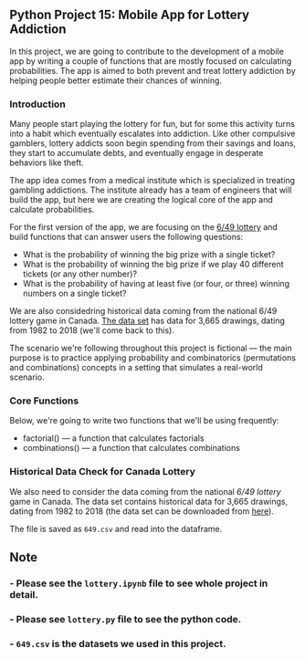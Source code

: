 ## Python Project 15: Mobile App for Lottery Addiction
In this project, we are going to contribute to the development of a mobile app by writing a couple of functions that are mostly focused on calculating probabilities. The app is aimed to both prevent and treat lottery addiction by helping people better estimate their chances of winning.

### Introduction
Many people start playing the lottery for fun, but for some this activity turns into a habit which eventually escalates into addiction. Like other compulsive gamblers, lottery addicts soon begin spending from their savings and loans, they start to accumulate debts, and eventually engage in desperate behaviors like theft.

The app idea comes from a medical institute which is specialized in treating gambling addictions. The institute already has a team of engineers that will build the app, but here we are creating the logical core of the app and calculate probabilities. 

For the first version of the app, we are focusing on the [6/49 lottery](https://en.wikipedia.org/wiki/Lotto_6/49) and build functions that can answer users the following questions:

- What is the probability of winning the big prize with a single ticket?
- What is the probability of winning the big prize if we play 40 different tickets (or any other number)?
- What is the probability of having at least five (or four, or three) winning numbers on a single ticket?

We are also considedring historical data coming from the national 6/49 lottery game in Canada. [The data set](https://www.kaggle.com/datascienceai/lottery-dataset) has data for 3,665 drawings, dating from 1982 to 2018 (we'll come back to this).

The scenario we're following throughout this project is fictional — the main purpose is to practice applying probability and combinatorics (permutations and combinations) concepts in a setting that simulates a real-world scenario.

### Core Functions
Below, we're going to write two functions that we'll be using frequently:

- factorial() — a function that calculates factorials
- combinations() — a function that calculates combinations

### Historical Data Check for Canada Lottery
We also need to consider the data coming from the national _6/49 lottery_ game in Canada. The data set contains historical data for 3,665 drawings, dating from 1982 to 2018 (the data set can be downloaded from [here](https://www.kaggle.com/datascienceai/lottery-dataset)).

The file is saved as `649.csv` and read into the dataframe.

## Note
### - Please see the `lottery.ipynb` file to see whole project in detail.
### - Please see `lottery.py` file to see the python code.
### - `649.csv` is the datasets we used in this project.
